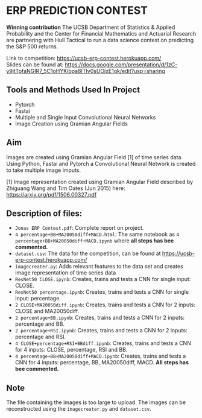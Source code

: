 # ERP PREDICTION CONTEST
__Winning contribution__
The UCSB Department of Statistics &amp; Applied Probability and the Center for Financial Mathematics and Actuarial Research are partnering with Hull Tactical to run a data science contest on predicting the S&P 500 returns. 

Link to competition: https://ucsb-erp-contest.herokuapp.com/   
Slides can be found at: https://docs.google.com/presentation/d/1zC-y9jtTpfaNGIR7_5C1oHYKibpa8ITIv0sUOjxE1qk/edit?usp=sharing

## Tools and Methods Used In Project
- Pytorch
- Fastai
- Multiple and Single Input Convolutional Neural Networks
- Image Creation using Gramian Angular Fields

## Aim
Images are created using Gramian Angular Field [1] of time series data. Using Python, Fastai and Pytorch a Convolutional Neural Network is created to take multiple image imputs.

[1] Image representation created using Gramian Angular Field described by Zhiguang Wang and Tim Oates (Jun 2015) here: https://arxiv.org/pdf/1506.00327.pdf

## Description of files:
- `Jonas ERP Contest.pdf`: Complete report on project.
- `4 percentage+BB+MA20050diff+MACD.html`: The same notebook as `4 percentage+BB+MA20050diff+MACD.ipynb` where __all steps has bee commented.__
- `dataset.csv`: The data for the competition, can be found at https://ucsb-erp-contest.herokuapp.com/
- `imagecreater.py`: Adds relevant features to the data set and creates image representation of time series data
- `ResNet50 CLOSE.ipynb`: Creates, trains and tests a CNN for single input: CLOSE.
- `ResNet50 percentage.ipynb`: Creates, trains and tests a CNN for single input: percentage.
- `2 CLOSE+MA20050diff.ipynb`: Creates, trains and tests a CNN for 2 inputs: CLOSE and MA20050diff.
- `2 percentage+BB.ipynb`: Creates, trains and tests a CNN for 2 inputs: percentage and BB.
- `2 percentage+RSI.ipynb`: Creates, trains and tests a CNN for 2 inputs: percentage and RSI.
- `4 CLOSE+percentage+RSI+BBdiff.ipynb`: Creates, trains and tests a CNN for 4 inputs: CLOSE, percentage, RSI and BB.
- `4 percentage+BB+MA20050diff+MACD.ipynb`: Creates, trains and tests a CNN for 4 inputs: percentage, BB, MA20050diff, MACD. __All steps has bee commented.__

## Note
The file containing the images is too large to upload. The images can be reconstructed using the `imagecreater.py` and `dataset.csv`.
